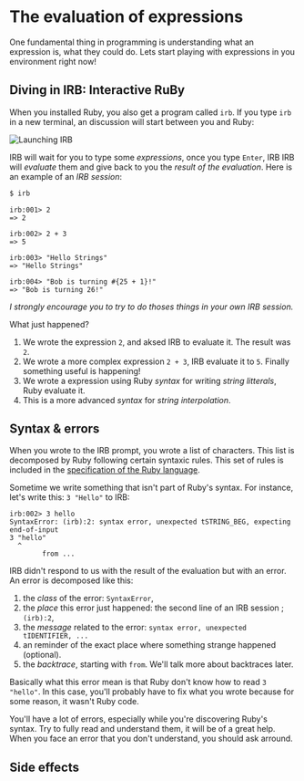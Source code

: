 # The evaluation of expressions

One fundamental thing in programming is understanding what an expression is,
what they could do. Lets start playing with expressions in you environment
right now!

## Diving in IRB: Interactive RuBy

When you installed Ruby, you also get a program called `irb`. If you type
`irb` in a new terminal, an discussion will start between you and Ruby:

![Launching IRB](TODO)

IRB will wait for you to type some _expressions_, once you type `Enter`, IRB
IRB will _evaluate_ them and give back to you the _result of the evaluation_.
Here is an example of an _IRB session_:

``` bash
$ irb
```

```
irb:001> 2
=> 2

irb:002> 2 + 3
=> 5

irb:003> "Hello Strings"
=> "Hello Strings"

irb:004> "Bob is turning #{25 + 1}!"
=> "Bob is turning 26!"
```

_I strongly encourage you to try to do thoses things in your own IRB session._

What just happened?

1. We wrote the expression `2`, and aksed IRB to evaluate it. The result was `2`.
2. We wrote a more complex expression `2 + 3`, IRB evaluate it to `5`. Finally something useful is happening!
3. We wrote a expression using Ruby _syntax_ for writing _string litterals_, Ruby evaluate it.
4. This is a more advanced _syntax_ for _string interpolation_.

## Syntax & errors

When you wrote to the IRB prompt, you wrote a list of characters. This list is
decomposed by Ruby following certain syntaxic rules. This set of rules is
included in the [specification of the Ruby language][ruby-iso].

Sometime we write something that isn't part of Ruby's syntax. For instance, let's
write this: `3 "Hello"` to IRB:

```
irb:002> 3 hello
SyntaxError: (irb):2: syntax error, unexpected tSTRING_BEG, expecting end-of-input
3 "hello"
  ^
        from ...
```

IRB didn't respond to us with the result of the evaluation but with an error. An
error is decomposed like this:

1. the _class_ of the error: `SyntaxError`,
2. the _place_ this error just happened: the second line of an IRB session ; `(irb):2`,
3. the _message_ related to the error: `syntax error, unexpected tIDENTIFIER, ...`
4. an reminder of the exact place where something strange happened (optional).
5. the _backtrace_, starting with `from`. We'll talk more about backtraces later.

Basically what this error mean is that Ruby don't know how to read `3 "hello"`.
In this case, you'll probably have to fix what you wrote because for some reason,
it wasn't Ruby code.

You'll have a lot of errors, especially while you're discovering Ruby's syntax.
Try to fully read and understand them, it will be of a great help. When you face
an error that you don't understand, you should ask arround.

## Side effects

[ruby-iso]: TODO
